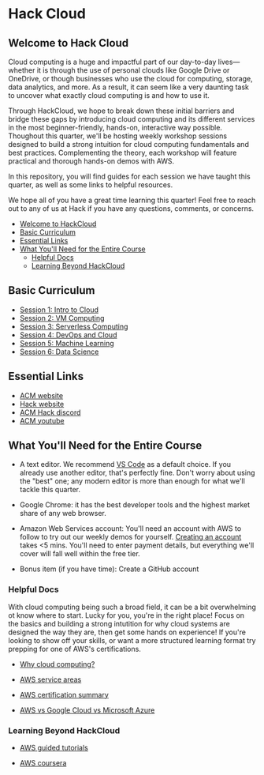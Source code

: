 # Hack Cloud 

## Welcome to Hack Cloud 
Cloud computing is a huge and impactful part of our day-to-day lives—whether it is through the use of personal clouds like Google Drive or OneDrive, or though businesses who use the cloud for computing, storage, data analytics, and more. As a result, it can seem like a very daunting task to uncover what exactly cloud computing is and how to use it. 

Through HackCloud, we hope to break down these initial barriers and bridge these gaps by introducing cloud computing and its different services in the most beginner-friendly, hands-on, interactive way possible. Thoughout this quarter, we'll be hosting weekly workshop sessions designed to build a strong intuition for cloud computing fundamentals and best practices. Complementing the theory, each workshop will feature practical and thorough hands-on demos with AWS.

In this repository, you will find guides for each session we have taught this quarter, as well as some links to helpful resources.

We hope all of you have a great time learning this quarter! Feel free to reach out to any of us at Hack if you have any questions, comments, or concerns.

- [Welcome to HackCloud](#welcome-to-hackcloud)
- [Basic Curriculum](#basic-curriculum)
- [Essential Links](#essential-links)
- [What You'll Need for the Entire Course](#what-youll-need-for-the-entire-course)
  - [Helpful Docs](#helpful-docs)
  - [Learning Beyond HackCloud](#learning-beyond-hackcloud)

## Basic Curriculum

* [Session 1: Intro to Cloud](https://github.com/uclaacm/HackCloud_S23/tree/main/Session%201:%20Intro%20to%20Cloud)
* [Session 2: VM Computing](https://github.com/uclaacm/HackCloud_S23/tree/main/Session%202:%20VM%20Computing)
* [Session 3: Serverless Computing](https://github.com/uclaacm/HackCloud_S23/tree/main/Session%203:%20Serverless%20Computing)
* [Session 4: DevOps and Cloud](https://github.com/uclaacm/HackCloud_S23/tree/main/Session%204:%20DevOps%20and%20Cloud)
* [Session 5: Machine Learning](https://github.com/uclaacm/HackCloud_S23/tree/main/Session%205:%20Machine%20Learning)
* [Session 6: Data Science](https://github.com/uclaacm/HackCloud_S23/tree/main/Session%206:%20Data%20Science)

## Essential Links 

* [ACM website](http://www.uclaacm.com/)
* [Hack website](https://hack.uclaacm.com/)
* [ACM Hack discord](https://discord.gg/rup2p6fxA5)
* [ACM youtube](https://www.youtube.com/@ACMUCLA)

## What You'll Need for the Entire Course

* A text editor. We recommend [VS Code](https://code.visualstudio.com/) as
  a default choice. If you already use
  another editor, that's perfectly fine. Don't worry about using the "best"
  one; any modern editor is more than enough for what we'll tackle this
  quarter.

* Google Chrome: it has the best developer tools and the highest market share of
  any web browser.
  
* Amazon Web Services account: You'll need an account with AWS to follow to try
  out our weekly demos for yourself. [Creating an account](https://aws.amazon.com/resources/create-account/)
  takes <5 mins. You'll need to enter payment details, but everything we'll cover 
  will fall well within the free tier.
  
* Bonus item (if you have time): Create a GitHub account

### Helpful Docs

With cloud computing being such a broad field, it can be a bit overwhelming ot know where to start. Lucky for you, you're in the right place! Focus on the basics and building a strong intutition for why cloud systems are designed the way they are, then get some hands on experience! If you're looking to show off your skills, or want a more structured learning format try prepping for one of AWS's certifications.
 
* [Why cloud computing?](https://docs.aws.amazon.com/whitepapers/latest/aws-overview/six-advantages-of-cloud-computing.html)

* [AWS service areas](https://docs.aws.amazon.com/whitepapers/latest/aws-overview/amazon-web-services-cloud-platform.html)

* [AWS certification summary](https://aws.amazon.com/certification/exams/)

* [AWS vs Google Cloud vs Microsoft Azure](https://www.coursera.org/articles/aws-vs-azure-vs-google-cloud)

### Learning Beyond HackCloud

* [AWS guided tutorials](https://aws.amazon.com/getting-started/hands-on/)

* [AWS coursera](https://www.coursera.org/aws)
